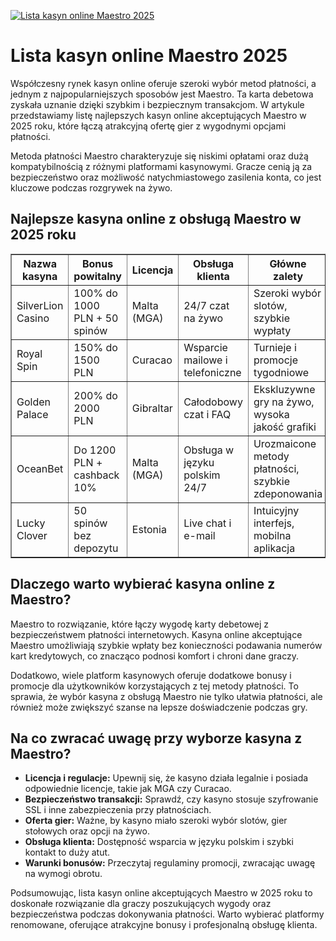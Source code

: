 [![Lista kasyn online Maestro 2025](https://123-caf.pages.dev/gitsignup.png)](https://vrmoo.ru/Bt82HjjY)

<h1>Lista kasyn online Maestro 2025</h1> <p>Współczesny rynek kasyn online oferuje szeroki wybór metod płatności, a jednym z najpopularniejszych sposobów jest Maestro. Ta karta debetowa zyskała uznanie dzięki szybkim i bezpiecznym transakcjom. W artykule przedstawiamy listę najlepszych kasyn online akceptujących Maestro w 2025 roku, które łączą atrakcyjną ofertę gier z wygodnymi opcjami płatności.</p>  <p>Metoda płatności Maestro charakteryzuje się niskimi opłatami oraz dużą kompatybilnością z różnymi platformami kasynowymi. Gracze cenią ją za bezpieczeństwo oraz możliwość natychmiastowego zasilenia konta, co jest kluczowe podczas rozgrywek na żywo.</p>  <h2>Najlepsze kasyna online z obsługą Maestro w 2025 roku</h2> <table border="1" cellpadding="8" cellspacing="0" style="border-collapse: collapse; width: 100%;">   <thead>     <tr>       <th>Nazwa kasyna</th>       <th>Bonus powitalny</th>       <th>Licencja</th>       <th>Obsługa klienta</th>       <th>Główne zalety</th>     </tr>   </thead>   <tbody>     <tr>       <td>SilverLion Casino</td>       <td>100% do 1000 PLN + 50 spinów</td>       <td>Malta (MGA)</td>       <td>24/7 czat na żywo</td>       <td>Szeroki wybór slotów, szybkie wypłaty</td>     </tr>     <tr>       <td>Royal Spin</td>       <td>150% do 1500 PLN</td>       <td>Curacao</td>       <td>Wsparcie mailowe i telefoniczne</td>       <td>Turnieje i promocje tygodniowe</td>     </tr>     <tr>       <td>Golden Palace</td>       <td>200% do 2000 PLN</td>       <td>Gibraltar</td>       <td>Całodobowy czat i FAQ</td>       <td>Ekskluzywne gry na żywo, wysoka jakość grafiki</td>     </tr>     <tr>       <td>OceanBet</td>       <td>Do 1200 PLN + cashback 10%</td>       <td>Malta (MGA)</td>       <td>Obsługa w języku polskim 24/7</td>       <td>Urozmaicone metody płatności, szybkie zdeponowania</td>     </tr>     <tr>       <td>Lucky Clover</td>       <td>50 spinów bez depozytu</td>       <td>Estonia</td>       <td>Live chat i e-mail</td>       <td>Intuicyjny interfejs, mobilna aplikacja</td>     </tr>   </tbody> </table>  <h2>Dlaczego warto wybierać kasyna online z Maestro?</h2> <p>Maestro to rozwiązanie, które łączy wygodę karty debetowej z bezpieczeństwem płatności internetowych. Kasyna online akceptujące Maestro umożliwiają szybkie wpłaty bez konieczności podawania numerów kart kredytowych, co znacząco podnosi komfort i chroni dane graczy.</p>  <p>Dodatkowo, wiele platform kasynowych oferuje dodatkowe bonusy i promocje dla użytkowników korzystających z tej metody płatności. To sprawia, że wybór kasyna z obsługą Maestro nie tylko ułatwia płatności, ale również może zwiększyć szanse na lepsze doświadczenie podczas gry.</p>  <h2>Na co zwracać uwagę przy wyborze kasyna z Maestro?</h2> <ul>   <li><strong>Licencja i regulacje:</strong> Upewnij się, że kasyno działa legalnie i posiada odpowiednie licencje, takie jak MGA czy Curacao.</li>   <li><strong>Bezpieczeństwo transakcji:</strong> Sprawdź, czy kasyno stosuje szyfrowanie SSL i inne zabezpieczenia przy płatnościach.</li>   <li><strong>Oferta gier:</strong> Ważne, by kasyno miało szeroki wybór slotów, gier stołowych oraz opcji na żywo.</li>   <li><strong>Obsługa klienta:</strong> Dostępność wsparcia w języku polskim i szybki kontakt to duży atut.</li>   <li><strong>Warunki bonusów:</strong> Przeczytaj regulaminy promocji, zwracając uwagę na wymogi obrotu.</li> </ul>  <p>Podsumowując, lista kasyn online akceptujących Maestro w 2025 roku to doskonałe rozwiązanie dla graczy poszukujących wygody oraz bezpieczeństwa podczas dokonywania płatności. Warto wybierać platformy renomowane, oferujące atrakcyjne bonusy i profesjonalną obsługę klienta.</p>